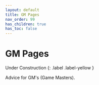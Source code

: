 ```yaml
---
layout: default
title: GM Pages
nav_order: 99
has_children: true
has_toc: false
---
```


# GM Pages

Under Construction
{: .label .label-yellow }

Advice for GM's (Game Masters). 